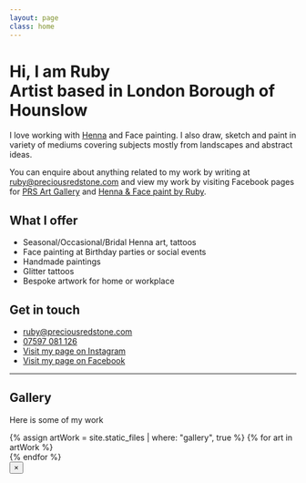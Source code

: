 ```yaml
---
layout: page
class: home
---
```


<div class="masthead">  
  <h1 class="masthead_heading">Hi, I am Ruby
    <div class="masthead_subheading">Artist based in London Borough of Hounslow</div>
   </h1>
  
  <p class="masthead_description">I love working with <a href="https://en.wikipedia.org/wiki/Henna" target="_blank">Henna</a> and Face painting. I also draw, sketch and paint in variety of mediums covering subjects mostly from landscapes and abstract ideas.</p>
  <p class="masthead_description">You can enquire about anything related to my work by writing at <a href="mailto:ruby@preciousredstone.com">ruby@preciousredstone.com</a> and view my work by visiting Facebook pages for <a href="https://facebook.com/PRSArtGallery/photos">PRS Art Gallery</a> and <a href="https://facebook.com/HennaByRuby/photos">Henna &amp; Face paint by Ruby</a>.</p>
</div>

<div class="row">
  <div id="hire" class="col-sm-4 col-sm-offset-1 hire">
    <h2 class="hire_heading">What I offer</h2>
    <ul class="list-unstyled hire_services">
      <li>Seasonal/Occasional/Bridal Henna art, tattoos</li>
      <li>Face painting at Birthday parties or social events</li>
      <li>Handmade paintings</li>
      <li>Glitter tattoos</li>
      <li>Bespoke artwork for home or workplace</li>
    </ul>
  </div>

  <div id="contact" class="col-sm-4 col-sm-offset-2 contact">
    <h2 class="contact_heading">Get in touch</h2>
    <ul class="list-unstyled contact_details">
      <li><a href="mailto:ruby@preciousredstone.com">ruby@preciousredstone.com</a></li>
      <li><a href="tel:07597081126">07597 081 126</a></li>
      <li><a href="https://www.instagram.com/hennabyrubylondon">Visit my page on Instagram</a></li>
      <li><a href="https://www.facebook.com/hennabyruby">Visit my page on Facebook</a></li>
    </ul>
  </div>
</div>

<hr>

<div id="gallery" class="gallery">
  <h2 class="gallery_heading">Gallery</h2>
  <p class="gallery_description">Here is some of my work</p>
  {% assign artWork = site.static_files | where: "gallery", true %}
  {% for art in artWork %}
    <div class="gallery_image_holder" title="{{ art.basename }}" data-src="{{ art.path | prepend: site.url }}"></div>
  {% endfor %}
  <div class="gallery_lightbox gallery_lightbox--hidden">
    <button class="gallery_lightbox_close" type="button">&times;</button>
    <div class="gallery_lightbox_image"></div>
  </div>
</div>
